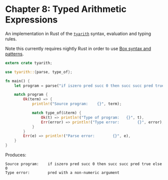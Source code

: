 # Chapter 8: Typed Arithmetic Expressions

An implementation in Rust of the [`tyarith`](https://www.cis.upenn.edu/~bcpierce/tapl/checkers/tyarith/core.ml) syntax, evaluation and typing rules.

Note this currently requires nightly Rust in order to use [Box syntax and patterns](https://doc.rust-lang.org/book/box-syntax-and-patterns.html).

```rust
extern crate tyarith;

use tyarith::{parse, type_of};

fn main() {
    let program = parse("if iszero pred succ 0 then succ succ pred true else 0");

    match program {
        Ok(term) => {
            println!("Source program:    {}", term);

            match type_of(&term) {
                Ok(t) => println!("Type of program:   {}", t),
                Err(error) => println!("Type error:        {}", error),
            }
        }
        Err(e) => println!("Parse error:        {}", e),
    }
}
```

Produces:

```
Source program:    if iszero pred succ 0 then succ succ pred true else 0
Type error:        pred with a non-numeric argument
```
